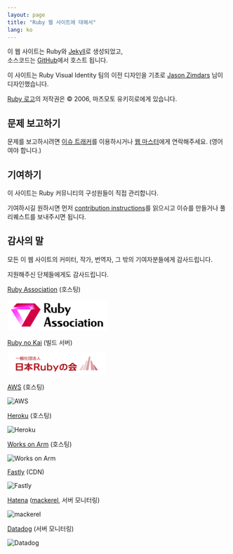 ```yaml
---
layout: page
title: "Ruby 웹 사이트에 대해서"
lang: ko
---
```


이 웹 사이트는 Ruby와 [Jekyll][jekyll]로 생성되었고,<br>
소스코드는 [GitHub][github-repo]에서 호스트 됩니다.

이 사이트는 Ruby Visual Identity 팀의 이전 디자인을 기초로
[Jason Zimdars][jzimdars] 님이 디자인했습니다.

[Ruby 로고][logo]의 저작권은 &copy; 2006, 마츠모토
유키히로에게 있습니다.


## 문제 보고하기 ##

문제를 보고하시려면 [이슈 트래커][github-issues]를
이용하시거나 [웹 마스터][webmaster]에게 연락해주세요.
(영어여야 합니다.)


## 기여하기 ##

이 사이트는 Ruby 커뮤니티의 구성원들이 직접 관리합니다.

기여하시길 원하시면 먼저 [contribution instructions][github-wiki]를
읽으시고 이슈를 만들거나 풀 리퀘스트를 보내주시면 됩니다.


## 감사의 말 ##

모든 이 웹 사이트의 커미터, 작가, 번역자, 그 밖의 기여자분들에게
감사드립니다.

지원해주신 단체들에게도 감사드립니다.

[Ruby Association][rubyassociation] (호스팅)

<img src="../../../images/sponsor/ra.png" alt="Ruby Association" width="227" height="70" />

[Ruby no Kai][rubynokai] (빌드 서버)

<img src="../../../images/sponsor/ruby-no-kai.png" alt="Ruby no Kai" width="225" height="50" />

[AWS][aws] (호스팅)

<img src="../../../images/sponsor/aws.png" alt="AWS" width="200" height="120" />

[Heroku][heroku] (호스팅)

<img src="../../../images/sponsor/heroku.png" alt="Heroku" width="216" height="256" />

[Works on Arm][works-on-arm] (호스팅)

<img src="../../../images/sponsor/works-on-arm.png" alt="Works on Arm" width="300" height="26" />

[Fastly][fastly] (CDN)

<img src="../../../images/sponsor/fastly.png" alt="Fastly" width="200" height="200" />

[Hatena][hatena] ([mackerel][mackerel], 서버 모니터링)

<img src="../../../images/sponsor/mackerel.png" alt="mackerel" width="300" height="80" />

[Datadog][datadog] (서버 모니터링)

<img src="../../../images/sponsor/dd.png" alt="Datadog" width="200" height="200" />

[logo]: /ko/about/logo/
[webmaster]: mailto:webmaster@ruby-lang.org
[jekyll]: http://www.jekyllrb.com/
[jzimdars]: https://twitter.com/jasonzimdars
[github-repo]: https://github.com/ruby/www.ruby-lang.org/
[github-issues]: https://github.com/ruby/www.ruby-lang.org/issues
[github-wiki]: https://github.com/ruby/www.ruby-lang.org/wiki
[rubyassociation]: http://www.ruby.or.jp
[heroku]: https://www.heroku.com/
[works-on-arm]: https://www.arm.com/markets/computing-infrastructure/works-on-arm
[fastly]: http://www.fastly.com
[hatena]: http://hatenacorp.jp/
[mackerel]: https://mackerel.io/
[rubynokai]: http://ruby-no-kai.org/
[aws]: https://aws.amazon.com/
[datadog]: https://www.datadoghq.com/
